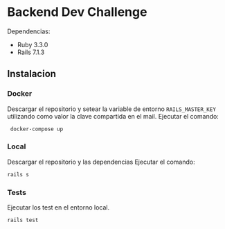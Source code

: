 # Backend Dev Challenge

Dependencias:

* Ruby 3.3.0
* Rails 7.1.3

## Instalacion

### Docker
Descargar el repositorio y setear la variable de entorno `RAILS_MASTER_KEY` utilizando como valor la clave compartida en el mail.
Ejecutar el comando:
```bash
 docker-compose up
```
### Local
Descargar el repositorio y las dependencias
Ejecutar el comando:
```bash
rails s 
```

### Tests
Ejecutar los test en el entorno local.
```bash
rails test 
```
